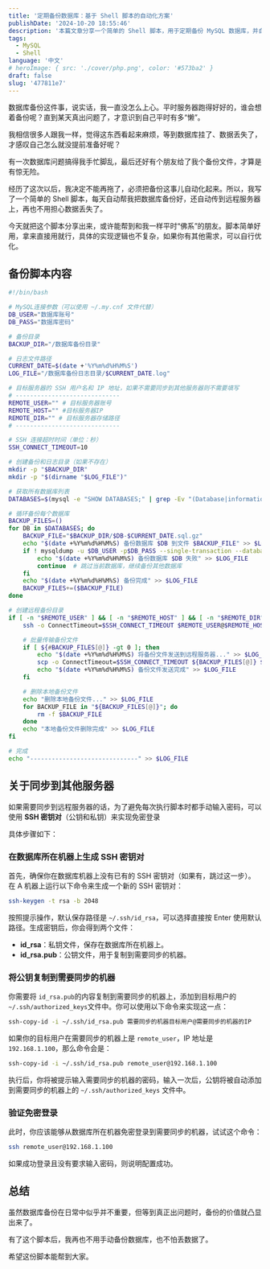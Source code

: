 ```yaml
---
title: '定期备份数据库：基于 Shell 脚本的自动化方案'
publishDate: '2024-10-20 18:55:46'
description: '本篇文章分享一个简单的 Shell 脚本，用于定期备份 MySQL 数据库，并自动将备份传输到远程服务器，帮助防止数据丢失'
tags:
  - MySQL
  - Shell
language: '中文'
# heroImage: { src: './cover/php.png', color: '#573ba2' }
draft: false
slug: '477811e7'
---
```


数据库备份这件事，说实话，我一直没怎么上心。平时服务器跑得好好的，谁会想着备份呢？直到某天真出问题了，才意识到自己平时有多“懒”。

我相信很多人跟我一样，觉得这东西看起来麻烦，等到数据库挂了、数据丢失了，才感叹自己怎么就没提前准备好呢？

有一次数据库问题搞得我手忙脚乱，最后还好有个朋友给了我个备份文件，才算是有惊无险。

经历了这次以后，我决定不能再拖了，必须把备份这事儿自动化起来。所以，我写了一个简单的 Shell 脚本，每天自动帮我把数据库备份好，还自动传到远程服务器上，再也不用担心数据丢失了。

今天就把这个脚本分享出来，或许能帮到和我一样平时“佛系”的朋友。脚本简单好用，拿来直接用就行，具体的实现逻辑也不复杂，如果你有其他需求，可以自行优化。

## 备份脚本内容

```bash
#!/bin/bash

# MySQL连接参数（可以使用 ~/.my.cnf 文件代替）
DB_USER="数据库账号"
DB_PASS="数据库密码"

# 备份目录
BACKUP_DIR="/数据库备份目录"

# 日志文件路径
CURRENT_DATE=$(date +'%Y%m%d%H%M%S')
LOG_FILE="/数据库备份日志目录/$CURRENT_DATE.log"

# 目标服务器的 SSH 用户名和 IP 地址，如果不需要同步到其他服务器则不需要填写
# -----------------------------
REMOTE_USER="" # 目标服务器账号
REMOTE_HOST="" #目标服务器IP
REMOTE_DIR="" # 目标服务器存储路径
# -----------------------------

# SSH 连接超时时间（单位：秒）
SSH_CONNECT_TIMEOUT=10

# 创建备份和日志目录（如果不存在）
mkdir -p "$BACKUP_DIR"
mkdir -p "$(dirname "$LOG_FILE")"

# 获取所有数据库列表
DATABASES=$(mysql -e "SHOW DATABASES;" | grep -Ev "(Database|information_schema|performance_schema|mysql)")

# 循环备份每个数据库
BACKUP_FILES=()
for DB in $DATABASES; do
    BACKUP_FILE="$BACKUP_DIR/$DB-$CURRENT_DATE.sql.gz"
    echo "$(date +%Y%m%d%H%M%S) 备份数据库 $DB 到文件 $BACKUP_FILE" >> $LOG_FILE
    if ! mysqldump -u $DB_USER -p$DB_PASS --single-transaction --databases $DB | gzip > $BACKUP_FILE; then
        echo "$(date +%Y%m%d%H%M%S) 备份数据库 $DB 失败" >> $LOG_FILE
        continue  # 跳过当前数据库，继续备份其他数据库
    fi
    echo "$(date +%Y%m%d%H%M%S) 备份完成" >> $LOG_FILE
    BACKUP_FILES+=($BACKUP_FILE)
done

# 创建远程备份目录
if [ -n "$REMOTE_USER" ] && [ -n "$REMOTE_HOST" ] && [ -n "$REMOTE_DIR" ]; then
    ssh -o ConnectTimeout=$SSH_CONNECT_TIMEOUT $REMOTE_USER@$REMOTE_HOST "mkdir -p $REMOTE_DIR"

    # 批量传输备份文件
    if [ ${#BACKUP_FILES[@]} -gt 0 ]; then
        echo "$(date +%Y%m%d%H%M%S) 将备份文件发送到远程服务器..." >> $LOG_FILE
        scp -o ConnectTimeout=$SSH_CONNECT_TIMEOUT ${BACKUP_FILES[@]} $REMOTE_USER@$REMOTE_HOST:$REMOTE_DIR
        echo "$(date +%Y%m%d%H%M%S) 备份文件发送完成" >> $LOG_FILE
    fi

    # 删除本地备份文件
    echo "删除本地备份文件..." >> $LOG_FILE
    for BACKUP_FILE in "${BACKUP_FILES[@]}"; do
        rm -f $BACKUP_FILE
    done
    echo "本地备份文件删除完成" >> $LOG_FILE
fi

# 完成
echo "------------------------------" >> $LOG_FILE

```

## 关于同步到其他服务器

如果需要同步到远程服务器的话，为了避免每次执行脚本时都手动输入密码，可以使用 **SSH 密钥对**（公钥和私钥）来实现免密登录

具体步骤如下：

### 在数据库所在机器上生成 SSH 密钥对

首先，确保你在数据库机器上没有已有的 SSH 密钥对（如果有，跳过这一步）。在 A 机器上运行以下命令来生成一个新的 SSH 密钥对：

```bash
ssh-keygen -t rsa -b 2048
```

按照提示操作，默认保存路径是 `~/.ssh/id_rsa`​，可以选择直接按 Enter 使用默认路径。生成密钥后，你会得到两个文件：

- **id_rsa**：私钥文件，保存在数据库所在机器上。
- **id_rsa.pub**：公钥文件，用于复制到需要同步的机器。

### 将公钥复制到需要同步的机器

你需要将 `id_rsa.pub`​ 的内容复制到需要同步的机器上，添加到目标用户的 `~/.ssh/authorized_keys`​ 文件中。你可以使用以下命令来实现这一点：

```bash
ssh-copy-id -i ~/.ssh/id_rsa.pub 需要同步的机器目标用户@需要同步的机器的IP
```

如果你的目标用户在需要同步的机器上是 `remote_user`​，IP 地址是 `192.168.1.100`​，那么命令会是：

```bash
ssh-copy-id -i ~/.ssh/id_rsa.pub remote_user@192.168.1.100
```

执行后，你将被提示输入需要同步的机器的密码，输入一次后，公钥将被自动添加到需要同步的机器上的 `~/.ssh/authorized_keys`​ 文件中。

### 验证免密登录

此时，你应该能够从数据库所在机器免密登录到需要同步的机器，试试这个命令：

```bash
ssh remote_user@192.168.1.100
```

如果成功登录且没有要求输入密码，则说明配置成功。

## 总结

虽然数据库备份在日常中似乎并不重要，但等到真正出问题时，备份的价值就凸显出来了。

有了这个脚本后，我再也不用手动备份数据库，也不怕丢数据了。

希望这份脚本能帮到大家。
